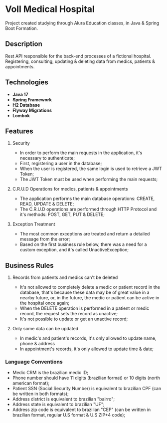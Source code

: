 # Voll Medical Hospital

Project created studying through Alura Education classes, in Java & Spring Boot Formation.

## Description

Rest API responsible for the back-end processes of a fictional hospital. Registering, consulting, updating & deleting data from medics, patients & appointments.

## Technologies

- **Java 17**
- **Spring Framework**
- **H2 Database**
- **Flyway Migrations**
- **Lombok**

## Features

1. Security
   - In order to perform the main requests in the application, it's necessary to authenticate;
   - First, registering a user in the database;
   - When the user is registered, the same login is used to retrieve a JWT Token;
   - The JWT Token must be used when performing the main requests;

2. C.R.U.D Operations for medics, patients & appointments
   - The application performs the main database operations: CREATE, READ, UPDATE & DELETE;
   - The C.R.U.D operations are performed through HTTP Protocol and it's methods: POST, GET, PUT & DELETE;

3. Exception Treatment
   - The most common exceptions are treated and return a detailed message from the error;
   - Based on the first business rule below, there was a need for a custom exception, and it's called UnactiveException;

## Business Rules

1. Records from patients and medics can't be deleted 
   - It's not allowed to completely delete a medic or patient record in the database, that's because these data may be of great value in a nearby future, 
   or, in the future, the medic or patient can be active in the hospital once again;
   - When the DELETE operation is performed in a patient or medic record, the request sets the record as unactive;
   -  It's not possible to update or get an unactive record;

2. Only some data can be updated
   - In medic's and patient's records, it's only allowed to update name, phone & address
   - In appointment's records, it's only allowed to update time & date;

### Language Conventions

- Medic CRM is the brazilian medic ID;
- Phone number should have 11 digits (brazilian format) or 10 digits (north american format);
- Patient SSN (Social Security Number) is equivalent to brazilian CPF (can be written in both formats);
- Address district is equivalent to brazilian "bairro";
- Address state is equivalent to brazilian "UF";
- Address zip code is equivalent to brazilian "CEP" (can be written in brazilian format, regular U.S format & U.S ZIP+4 code);



